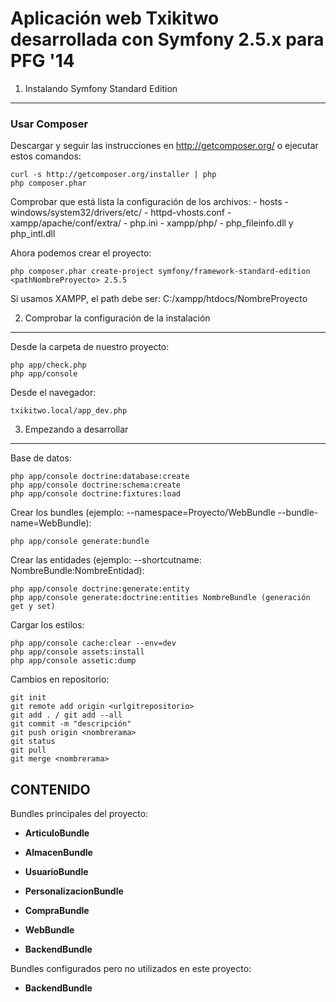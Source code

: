 # Aplicación web Txikitwo desarrollada con Symfony 2.5.x para PFG '14 #

1) Instalando Symfony Standard Edition
----------------------------------

### Usar Composer

Descargar y seguir las instrucciones en http://getcomposer.org/ o ejecutar estos comandos:

    curl -s http://getcomposer.org/installer | php
	php composer.phar

Comprobar que está lista la configuración de los archivos: 
	- hosts - windows/system32/drivers/etc/
	- httpd-vhosts.conf - xampp/apache/conf/extra/
	- php.ini - xampp/php/ - php_fileinfo.dll y php_intl.dll

Ahora podemos crear el proyecto:
	
    php composer.phar create-project symfony/framework-standard-edition <pathNombreProyecto> 2.5.5

Si usamos XAMPP, el path debe ser: C:/xampp/htdocs/NombreProyecto


2) Comprobar la configuración de la instalación
-------------------------------------

Desde la carpeta de nuestro proyecto: 
    
	php app/check.php
	php app/console

Desde el navegador:
	
	txikitwo.local/app_dev.php


3) Empezando a desarrollar
---------------------

Base de datos: 
    
	php app/console doctrine:database:create
	php app/console doctrine:schema:create
	php app/console doctrine:fixtures:load

Crear los bundles (ejemplo: --namespace=Proyecto/WebBundle --bundle-name=WebBundle):
	
	php app/console generate:bundle

Crear las entidades (ejemplo: --shortcutname: NombreBundle:NombreEntidad):

	php app/console doctrine:generate:entity 
	php app/console generate:doctrine:entities NombreBundle (generación get y set)

Cargar los estilos:
	
	php app/console cache:clear --env=dev
	php app/console assets:install
	php app/console assetic:dump
	
Cambios en repositorio:

	git init 
	git remote add origin <urlgitrepositorio>
	git add . / git add --all
	git commit -m "descripción"
	git push origin <nombrerama>
	git status 
	git pull 
	git merge <nombrerama>


CONTENIDO
---------------

Bundles principales del proyecto:

  * **ArticuloBundle**

  * **AlmacenBundle**

  * **UsuarioBundle**
  
  * **PersonalizacionBundle**
  
  * **CompraBundle**

  * **WebBundle**

  * **BackendBundle** 

Bundles configurados pero no utilizados en este proyecto:

  * **BackendBundle**